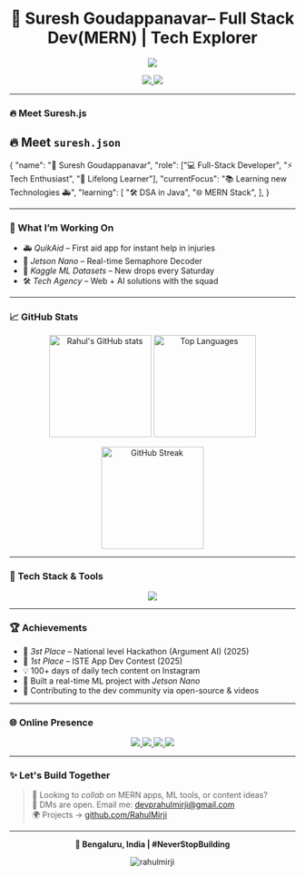 <h1 align="center">🚀 Suresh Goudappanavar– Full Stack Dev(MERN) | Tech Explorer</h1>

<p align="center">
<img src="https://readme-typing-svg.herokuapp.com?font=Fira+Code&size=24&pause=1000&color=6C63FF&center=true&vCenter=true&width=500&lines=Solving+real-world+problems+with+tech+%F0%9F%94%A5;Turning+ideas+into+reality+%F0%9F%8C%9F;Learning+something+new+every+day+%F0%9F%93%9A" />


<p align="center">
  <a href="https://www.instagram.com/suresh_g_003/" target="_blank">
    <img src="https://img.shields.io/badge/Instagram-E4405F?style=for-the-badge&logo=instagram&logoColor=white" />
  </a>
  <a href="https://twitter.com/SureshGoud78341" target="_blank">
    <img src="https://img.shields.io/badge/X%20(Twitter)-000000?style=for-the-badge&logo=twitter&logoColor=white" />
  </a>
</p>


---

### 🔥 Meet Suresh.js

## 🔥 Meet `suresh.json`
{
  "name": "🚀 Suresh Goudappanavar",
  "role": ["💻 Full-Stack Developer", "⚡ Tech Enthusiast", "🎯 Lifelong Learner"],
  "currentFocus": "📚 Learning new Technologies 🚑",
  "learning": [
    "🛠️ DSA in Java",
    "🌐 MERN Stack",
  ],
}




---

### 🧠 What I’m Working On
- 🚑 *QuikAid* – First aid app for instant help in injuries  
- 🤖 *Jetson Nano* – Real-time Semaphore Decoder  
- 🧮 *Kaggle ML Datasets* – New drops every Saturday  
- 🛠 *Tech Agency* – Web + AI solutions with the squad  

---

### 📈 GitHub Stats

<p align="center">
  <img src="https://github-readme-stats.vercel.app/api?username=rahulmirji&show_icons=true&theme=radical" alt="Rahul's GitHub stats" height="180"/>
  <img src="https://github-readme-stats.vercel.app/api/top-langs/?username=rahulmirji&layout=compact&theme=radical" alt="Top Languages" height="180"/>
</p>

<p align="center">
  <img src="https://streak-stats.demolab.com/?user=rahulmirji&theme=radical" alt="GitHub Streak" height="180"/>
</p>



---

### 🧰 Tech Stack & Tools

<p align="center">
  <img src="https://skillicons.dev/icons?i=react,nodejs,express,mongodb,html,css,javascript,python,linux,git,vscode,firebase" />
</p>

---

### 🏆 Achievements

- 🥇 *3st Place* – National level Hackathon (Argument AI) (2025)  
- 🥇 *1st Place* – ISTE App Dev Contest (2025)  
- 💡 100+ days of daily tech content on Instagram  
- 🤖 Built a real-time ML project with *Jetson Nano*  
- 🚀 Contributing to the dev community via open-source & videos  

---

### 🌐 Online Presence

<p align="center">
  <a href="https://twitter.com/mirjirahul" target="_blank">
    <img src="https://img.shields.io/badge/Twitter-1DA1F2?style=for-the-badge&logo=twitter&logoColor=white" />
  </a>
  <a href="https://linkedin.com/in/rahul-mirji-7764551ba" target="_blank">
    <img src="https://img.shields.io/badge/LinkedIn-0A66C2?style=for-the-badge&logo=linkedin&logoColor=white" />
  </a>
  <a href="https://www.leetcode.com/rahulmirji07" target="_blank">
    <img src="https://img.shields.io/badge/LeetCode-FFA116?style=for-the-badge&logo=leetcode&logoColor=black" />
  </a>
  <a href="mailto:devprahulmirji@gmail.com">
    <img src="https://img.shields.io/badge/Gmail-EA4335?style=for-the-badge&logo=gmail&logoColor=white" />
  </a>
</p>

---

### ✨ Let's Build Together

> 💬 Looking to *collab* on MERN apps, ML tools, or content ideas?  
> 📩 DMs are open. Email me: devprahulmirji@gmail.com  
> 🌍 Projects → [github.com/RahulMirji](https://github.com/RahulMirji)

---

<p align="center"><b>📍 Bengaluru, India | #NeverStopBuilding</b></p>

<p align="center">
  <img src="https://komarev.com/ghpvc/?username=rahulmirji&label=Profile%20Views&color=blueviolet&style=flat-square" alt="rahulmirji" />
</p>
